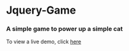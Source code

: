 # Jquery-Game

### A simple game to power up a simple cat 

To view a live demo, click [here](https://mike-c25.github.io/Jquery-Game)
